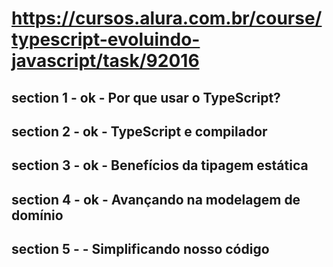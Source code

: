 # https://cursos.alura.com.br/course/typescript-evoluindo-javascript/task/92016

## section 1 - ok - Por que usar o TypeScript?
## section 2 - ok - TypeScript e compilador
## section 3 - ok - Benefícios da tipagem estática
## section 4 - ok - Avançando na modelagem de domínio
## section 5 -    - Simplificando nosso código